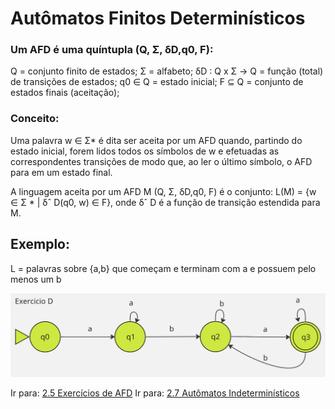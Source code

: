 # Autômatos Finitos Determinísticos

### Um AFD é uma quíntupla (Q, Σ, δD,q0, F): 

Q = conjunto finito de estados;
Σ = alfabeto;
δD : Q x Σ → Q = função (total) de transições de estados;
q0 ∈ Q = estado inicial;
F ⊆ Q = conjunto de estados finais (aceitação);

### Conceito:

Uma palavra w ∈ Σ* é dita ser aceita por um AFD quando, partindo do estado inicial, forem lidos todos os símbolos de w e efetuadas as correspondentes transições de modo que, ao ler o último símbolo, o AFD para em um estado final.

A linguagem aceita por um AFD M (Q, Σ, δD,q0, F) é o conjunto:  L(M) = {w ∈ Σ * | δˆ D(q0, w) ∈ F}, onde δˆ D é a função de transição estendida para M.

## Exemplo:

L = palavras sobre {a,b} que começam e terminam com a e possuem pelo menos um b

![](./images/exemplo-AFD.JPG)


Ir para: [2.5 Exercícios de AFD](5-exercicios-afd.md)
Ir para: [2.7 Autômatos Indeterminísticos](7-automatos-inderministicos-afnd.md)